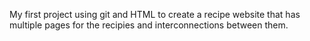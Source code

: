 My first project using git and HTML to create a recipe website that has multiple pages for the recipies and interconnections between them.
